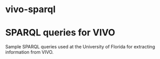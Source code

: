 vivo-sparql
===================

# SPARQL queries for VIVO

Sample SPARQL queries used at the University of Florida for
extracting information from VIVO.
